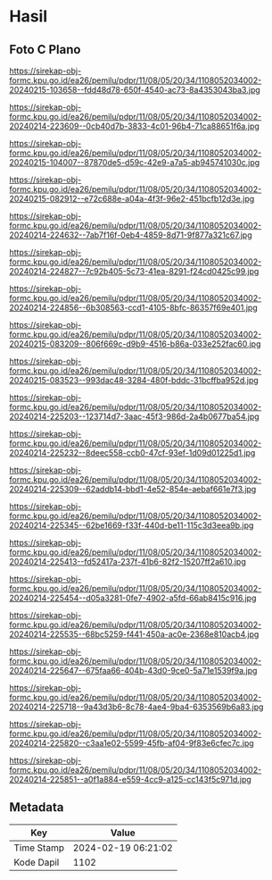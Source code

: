 # Hasil

## Foto C Plano

https://sirekap-obj-formc.kpu.go.id/ea26/pemilu/pdpr/11/08/05/20/34/1108052034002-20240215-103658--fdd48d78-650f-4540-ac73-8a4353043ba3.jpg

https://sirekap-obj-formc.kpu.go.id/ea26/pemilu/pdpr/11/08/05/20/34/1108052034002-20240214-223609--0cb40d7b-3833-4c01-96b4-71ca88651f6a.jpg

https://sirekap-obj-formc.kpu.go.id/ea26/pemilu/pdpr/11/08/05/20/34/1108052034002-20240215-104007--87870de5-d59c-42e9-a7a5-ab945741030c.jpg

https://sirekap-obj-formc.kpu.go.id/ea26/pemilu/pdpr/11/08/05/20/34/1108052034002-20240215-082912--e72c688e-a04a-4f3f-96e2-451bcfb12d3e.jpg

https://sirekap-obj-formc.kpu.go.id/ea26/pemilu/pdpr/11/08/05/20/34/1108052034002-20240214-224632--7ab7f16f-0eb4-4859-8d71-9f877a321c67.jpg

https://sirekap-obj-formc.kpu.go.id/ea26/pemilu/pdpr/11/08/05/20/34/1108052034002-20240214-224827--7c92b405-5c73-41ea-8291-f24cd0425c99.jpg

https://sirekap-obj-formc.kpu.go.id/ea26/pemilu/pdpr/11/08/05/20/34/1108052034002-20240214-224856--6b308563-ccd1-4105-8bfc-86357f69e401.jpg

https://sirekap-obj-formc.kpu.go.id/ea26/pemilu/pdpr/11/08/05/20/34/1108052034002-20240215-083209--806f669c-d9b9-4516-b86a-033e252fac60.jpg

https://sirekap-obj-formc.kpu.go.id/ea26/pemilu/pdpr/11/08/05/20/34/1108052034002-20240215-083523--993dac48-3284-480f-bddc-31bcffba952d.jpg

https://sirekap-obj-formc.kpu.go.id/ea26/pemilu/pdpr/11/08/05/20/34/1108052034002-20240214-225203--123714d7-3aac-45f3-986d-2a4b0677ba54.jpg

https://sirekap-obj-formc.kpu.go.id/ea26/pemilu/pdpr/11/08/05/20/34/1108052034002-20240214-225232--8deec558-ccb0-47cf-93ef-1d09d01225d1.jpg

https://sirekap-obj-formc.kpu.go.id/ea26/pemilu/pdpr/11/08/05/20/34/1108052034002-20240214-225309--62addb14-bbd1-4e52-854e-aebaf661e7f3.jpg

https://sirekap-obj-formc.kpu.go.id/ea26/pemilu/pdpr/11/08/05/20/34/1108052034002-20240214-225345--62be1669-f33f-440d-be11-115c3d3eea9b.jpg

https://sirekap-obj-formc.kpu.go.id/ea26/pemilu/pdpr/11/08/05/20/34/1108052034002-20240214-225413--fd52417a-237f-41b6-82f2-15207ff2a610.jpg

https://sirekap-obj-formc.kpu.go.id/ea26/pemilu/pdpr/11/08/05/20/34/1108052034002-20240214-225454--d05a3281-0fe7-4902-a5fd-66ab8415c916.jpg

https://sirekap-obj-formc.kpu.go.id/ea26/pemilu/pdpr/11/08/05/20/34/1108052034002-20240214-225535--68bc5259-f441-450a-ac0e-2368e810acb4.jpg

https://sirekap-obj-formc.kpu.go.id/ea26/pemilu/pdpr/11/08/05/20/34/1108052034002-20240214-225647--675faa66-404b-43d0-9ce0-5a71e1539f9a.jpg

https://sirekap-obj-formc.kpu.go.id/ea26/pemilu/pdpr/11/08/05/20/34/1108052034002-20240214-225718--9a43d3b6-8c78-4ae4-9ba4-6353569b6a83.jpg

https://sirekap-obj-formc.kpu.go.id/ea26/pemilu/pdpr/11/08/05/20/34/1108052034002-20240214-225820--c3aa1e02-5599-45fb-af04-9f83e6cfec7c.jpg

https://sirekap-obj-formc.kpu.go.id/ea26/pemilu/pdpr/11/08/05/20/34/1108052034002-20240214-225851--a0f1a884-e559-4cc9-a125-cc143f5c971d.jpg


## Metadata

| Key        | Value               |
| ---------- | ------------------- |
| Time Stamp | 2024-02-19 06:21:02 |
| Kode Dapil | 1102                |



